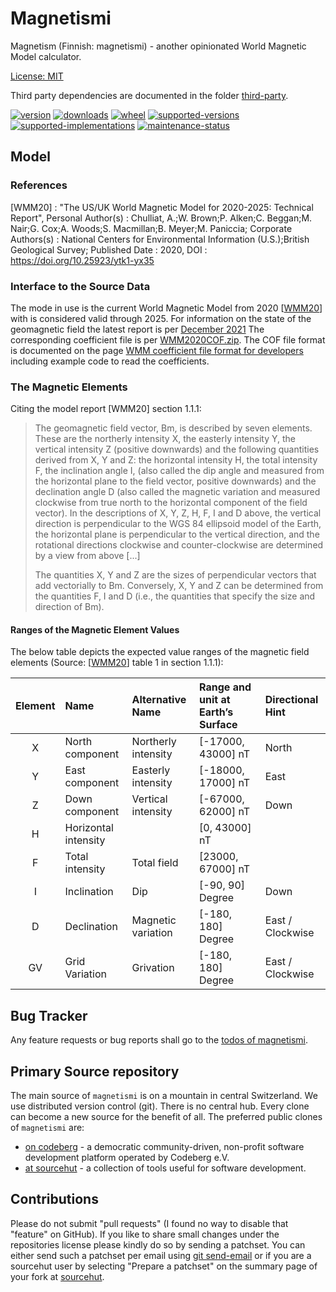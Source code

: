 # Magnetismi

Magnetism (Finnish: magnetismi) - another opinionated World Magnetic Model calculator.

[License: MIT](https://git.sr.ht/~sthagen/magnetismi/tree/default/item/LICENSE)

Third party dependencies are documented in the folder [third-party](third-party/README.md).

[![version](https://img.shields.io/pypi/v/magnetismi.svg?style=flat)](https://pypi.python.org/pypi/magnetismi/)
[![downloads](https://static.pepy.tech/badge/magnetismi/month)](https://pepy.tech/project/magnetismi)
[![wheel](https://img.shields.io/pypi/wheel/magnetismi.svg?style=flat)](https://pypi.python.org/pypi/magnetismi/)
[![supported-versions](https://img.shields.io/pypi/pyversions/magnetismi.svg?style=flat)](https://pypi.python.org/pypi/magnetismi/)
[![supported-implementations](https://img.shields.io/pypi/implementation/magnetismi.svg?style=flat)](https://pypi.python.org/pypi/magnetismi/)
[![maintenance-status](https://img.shields.io/github/commit-activity/y/sthagen/magnetismi.svg?style=flat)](https://git.sr.ht/~sthagen/magnetismi/log)

## Model

### References 

\[WMM20]
:    "The US/UK World Magnetic Model for 2020-2025: Technical Report", Personal Author(s) : Chulliat, A.;W. Brown;P. Alken;C. Beggan;M. Nair;G. Cox;A. Woods;S. Macmillan;B. Meyer;M. Paniccia; 
Corporate Authors(s) : National Centers for Environmental Information (U.S.);British Geological Survey; Published Date : 2020, DOI : https://doi.org/10.25923/ytk1-yx35

### Interface to the Source Data

The mode in use is the current World Magnetic Model from 2020 \[[WMM20](https://www.ngdc.noaa.gov/geomag/WMM/data/WMM2020/WMM2020_Report.pdf)\] with is considered valid through 2025. 
For information on the state of the geomagnetic field the latest report is per [December 2021](https://www.ngdc.noaa.gov/geomag/WMM/data/WMMReports/WMM_Annual_Report_2021.pdf)
The corresponding coefficient file is per [WMM2020COF.zip](https://www.ngdc.noaa.gov/geomag/WMM/soft.shtml#).
The COF file format is documented on the page [WMM coefficient file format for developers](https://www.ngdc.noaa.gov/geomag/WMM/wmmformat.shtml) including example code to read the coefficients. 

### The Magnetic Elements

Citing the model report \[WMM20] section 1.1.1:
>The geomagnetic field vector, Bm, is described by seven elements. These are the northerly intensity X, the easterly intensity Y, the vertical intensity Z (positive downwards) and the following quantities derived from X, Y and Z: the horizontal intensity H, the total intensity F, the inclination angle I, (also called the dip angle and measured from the horizontal plane to the field vector, positive downwards) and the declination angle D (also called the magnetic variation and measured clockwise from true north to the horizontal component of the field vector). In the descriptions of X, Y, Z, H, F, I and D above, the vertical direction is perpendicular to the WGS 84 ellipsoid model of the Earth, the horizontal plane is perpendicular to the vertical direction, and the rotational directions clockwise and counter-clockwise are determined by a view from above \[...]
>
>The quantities X, Y and Z are the sizes of perpendicular vectors that add vectorially to Bm. Conversely, X, Y and Z can be determined from the quantities F, I and D (i.e., the quantities that specify the size and direction of Bm).

#### Ranges of the Magnetic Element Values

The below table depicts the expected value ranges of the magnetic field elements (Source: \[[WMM20](https://www.ngdc.noaa.gov/geomag/WMM/data/WMM2020/WMM2020_Report.pdf)\] table 1 in section 1.1.1):

| Element | Name                 | Alternative Name    | Range and unit at Earth’s Surface | Directional Hint |
|:-------:|:-------------------- |:------------------- |:--------------------------------- |:---------------- |
|    X    | North component      | Northerly intensity | \[-17000, 43000\] nT              | North            |
|    Y    | East component       | Easterly intensity  | \[-18000, 17000\] nT              | East             |
|    Z    | Down component       | Vertical intensity  | \[-67000, 62000\] nT              | Down             |
|    H    | Horizontal intensity |                     | \[0, 43000\] nT                   |                  |
|    F    | Total intensity      | Total field         | \[23000, 67000\] nT               |                  |
|    I    | Inclination          | Dip                 | \[-90, 90\] Degree                | Down             |
|    D    | Declination          | Magnetic variation  | \[-180, 180\] Degree              | East / Clockwise |
|    GV   | Grid Variation       | Grivation           | \[-180, 180\] Degree              | East / Clockwise |


## Bug Tracker

Any feature requests or bug reports shall go to the [todos of magnetismi](https://todo.sr.ht/~sthagen/magnetismi).

## Primary Source repository

The main source of `magnetismi` is on a mountain in central Switzerland.
We use distributed version control (git).
There is no central hub.
Every clone can become a new source for the benefit of all.
The preferred public clones of `magnetismi` are:

* [on codeberg](https://codeberg.org/sthagen/magnetismi) - a democratic community-driven, non-profit software development platform operated by Codeberg e.V.
* [at sourcehut](https://git.sr.ht/~sthagen/magnetismi) - a collection of tools useful for software development.

## Contributions

Please do not submit "pull requests" (I found no way to disable that "feature" on GitHub).
If you like to share small changes under the repositories license please kindly do so by sending a patchset.
You can either send such a patchset per email using [git send-email](https://git-send-email.io) or 
if you are a sourcehut user by selecting "Prepare a patchset" on the summary page of your fork at [sourcehut](https://git.sr.ht/).
